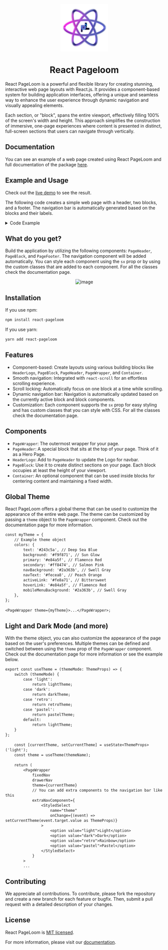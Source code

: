 <!-- markdownlint-disable-next-line -->
<p align="center">
  <a href="https://react-pageloom.github.io/react-pageloom/" rel="noopener" target="_blank"><img width="150" src="https://raw.githubusercontent.com/react-pageloom/react-pageloom/main/docs/src/assets/pl_logo.png" alt="react pageloom logo"></a>
</p>

<h1 align="center">React Pageloom</h1>

React PageLoom is a powerful and flexible library for creating stunning, interactive web page layouts with React.js. It provides a component-based system for building application interfaces, offering a unique and seamless way to enhance the user experience through dynamic navigation and visually appealing elements.

Each section, or "block", spans the entire viewport, effectively filling 100% of the screen's width and height. This approach simplifies the construction of immersive, one-page experiences where content is presented in distinct, full-screen sections that users can navigate through vertically.

## Documentation

You can see an example of a web page created using React PageLoom and full documentation of the package [here](https://react-pageloom.github.io/react-pageloom/).

## Example and Usage

Check out the [live demo](https://pageloom-example.netlify.app/) to see the result.

The following code creates a simple web page with a header, two blocks, and a footer. The navigation bar is automatically generated based on the blocks and their labels.

<details>
  <summary>Code Example</summary>

```tsx
import {
	Container,
	HeaderLogo,
	PageBlock,
	PageFooter,
	PageHeader,
	PageWrapper,
} from 'react-pageloom';

function App() {
	return (
		<PageWrapper
			sx={{
				fontFamily: 'Montserrat',
			}}
		>
			<PageHeader>
				<HeaderLogo>PageLoom Example</HeaderLogo>
				<Container>
					This is <code>PageHeader</code> with <code>Container</code>
				</Container>
			</PageHeader>
			<PageBlock id="block-1" label="PageBlock 1">
				<Container>
					<h1>
						This is <code>PageBlock</code> with <code>Container</code>
					</h1>
				</Container>
			</PageBlock>
			<PageBlock
				id="block-2"
				label="PageBlock 2"
				sx={{
					backgroundColor: 'lightblue',
				}}
			>
				<h1>
					This is <code>PageBlock</code> without <code>Container</code>
				</h1>
			</PageBlock>
			<PageFooter>
				<h1>
					This is the footer with <code>PageFooter</code>
				</h1>
			</PageFooter>
		</PageWrapper>
	);
}

export default App;
```

</details>

## What do you get?

Build the application by utilizing the following components: `PageHeader`, `PageBlock`, and `PageFooter`. The navigation component will be added automatically.
You can style each component using the `sx` prop or by using the custom classes that are added to each component. For all the classes check the documentation page.

<p align="center">
<img width="250" alt="image" src="https://github.com/react-pageloom/react-pageloom/assets/60644723/22484050-9b22-4ddb-b4fa-baa8aef5299c">
</p>

## Installation

If you use npm:

```bash
npm install react-pageloom
```

If you use yarn:

```bash
yarn add react-pageloom
```

## Features

- Component-based: Create layouts using various building blocks like `HeaderLogo`, `PageBlock`, `PageHeader`, `PageWrapper`, and `Container`.
- Smooth navigation: Integrated with `react-scroll` for an effortless scrolling experience.
- Scroll locking: Automatically focus on one block at a time while scrolling.
- Dynamic navigation bar: Navigation is automatically updated based on the currently active block and block components.
- Customization: Each component supports the `sx` prop for easy styling and has custom classes that you can style with CSS. For all the classes check the documentation page.

## Components

- `PageWrapper`: The outermost wrapper for your page.
- `PageHeader`: A special block that sits at the top of your page. Think of it as a Hero Page.
- `HeaderLogo`: Add to `PageHeader` to update the Logo for navbar.
- `PageBlock`: Use it to create distinct sections on your page. Each block occupies at least the height of your viewport.
- `Container`: An optional component that can be used inside blocks for centering content and maintaining a fixed width.

## Global Theme

React PageLoom offers a global theme that can be used to customize the appearance of the entire web page. The theme can be customized by passing a `theme` object to the `PageWrapper` component.
Check out the documentation page for more information.

```tsx
const myTheme = {
	// Example theme object
	colors: {
		text: '#243c5a', // Deep Sea Blue
		background: '#f9f871', // Sun Glow
		primary: '#e84a5f', // Flamenco Red
		secondary: '#ff8474', // Salmon Pink
		navBackground: '#2a363b', // Swell Gray
		navText: '#fecea8', // Peach Orange
		activeLink: '#fe8a71', // Bittersweet
		hoverLink: '#e84a5f', // Flamenco Red
		mobileMenuBackground: '#2a363b', // Swell Gray
	},
};

<PageWrapper theme={myTheme}>...</PageWrapper>;
```

## Light and Dark Mode (and more)

With the theme object, you can also customize the appearance of the page based on the user's preferences. Multiple themes can be defined and switched between using the `theme` prop of the `PageWrapper` component.
Check out the documentation page for more information or see the example below.

```tsx
export const useTheme = (themeMode: ThemeProps) => {
	switch (themeMode) {
		case 'light':
			return lightTheme;
		case 'dark':
			return darkTheme;
		case 'retro':
			return retroTheme;
		case 'pastel':
			return pastelTheme;
		default:
			return lightTheme;
	}
};

	const [currentTheme, setCurrentTheme] = useState<ThemeProps>('light');
	const theme = useTheme(themeName);

	return (
		<PageWrapper
			fixedNav
			drawerNav
			theme={currentTheme}
			// You can add extra components to the navigation bar like this
			extraNavComponent={
				<StyledSelect
					name="theme"
					onChange={(event) => setCurrentTheme(event.target.value as ThemeProps)}
				>
					<option value="light">Light</option>
					<option value="dark">Dark</option>
					<option value="retro">Rainbow</option>
					<option value="pastel">Pastel</option>
				</StyledSelect>
			}
		>
		...
```

## Contributing

We appreciate all contributions. To contribute, please fork the repository and create a new branch for each feature or bugfix. Then, submit a pull request with a detailed description of your changes.

## License

React PageLoom is [MIT licensed](./LICENSE).

For more information, please visit our [documentation](https://react-pageloom.github.io/react-pageloom/).
